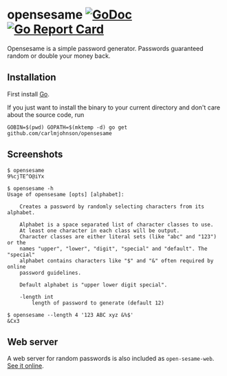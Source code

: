 # opensesame [![GoDoc](https://godoc.org/github.com/carlmjohnson/opensesame?status.svg)](https://godoc.org/github.com/carlmjohnson/opensesame) [![Go Report Card](https://goreportcard.com/badge/github.com/carlmjohnson/opensesame)](https://goreportcard.com/report/github.com/carlmjohnson/opensesame)
Opensesame is a simple password generator. Passwords guaranteed random or double your money back.

## Installation
First install [Go](http://golang.org).

If you just want to install the binary to your current directory and don't care about the source code, run

```shell
GOBIN=$(pwd) GOPATH=$(mktemp -d) go get github.com/carlmjohnson/opensesame
```

## Screenshots
```shell
$ opensesame
9%cjTE^O@iYx

$ opensesame -h
Usage of opensesame [opts] [alphabet]:

	Creates a password by randomly selecting characters from its alphabet.

	Alphabet is a space separated list of character classes to use.
	At least one character in each class will be output.
	Character classes are either literal sets (like "abc" and "123") or the
	names "upper", "lower", "digit", "special" and "default". The "special"
 	alphabet contains characters like "$" and "&" often required by online
 	password guidelines.

	Default alphabet is "upper lower digit special".

	-length int
		length of password to generate (default 12)

$ opensesame --length 4 '123 ABC xyz &%$'
&Cx3
```

## Web server
A web server for random passwords is also included as `open-sesame-web`. [See it online](https://open-sesame-web.herokuapp.com).
